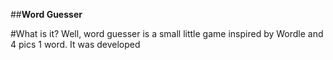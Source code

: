 ##**Word Guesser**

#What is it?
Well, word guesser is a small little game inspired by Wordle and 4 pics 1 word. It was developed 

